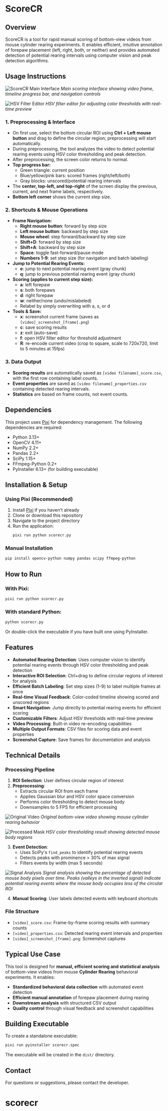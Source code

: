 # ScoreCR

## Overview

ScoreCR is a tool for rapid manual scoring of bottom-view videos from mouse cylinder rearing experiments. It enables efficient, intuitive annotation of forepaw placement (left, right, both, or neither) and provides automated detection of potential rearing intervals using computer vision and peak detection algorithms.

## Usage Instructions

![ScoreCR Main Interface](assets/scorecr.png)
*Main scoring interface showing video frame, timeline progress bar, and navigation controls*

![HSV Filter Editor](assets/filter.png)
*HSV filter editor for adjusting color thresholds with real-time preview*

### 1. Preprocessing & Interface
- On first use, select the bottom circular ROI using **Ctrl + Left mouse button** and drag to define the circular region; preprocessing will start automatically.
- During preprocessing, the tool analyzes the video to detect potential rearing events using HSV color thresholding and peak detection.
- After preprocessing, the screen color returns to normal.
- **Top progress bar:**
  - Green triangle: current position
  - Blue/yellow/pink bars: scored frames (right/left/both)
  - Gray blocks: unscored/potential rearing intervals
- The **center, top-left, and top-right** of the screen display the previous, current, and next frame labels, respectively.
- **Bottom left corner** shows the current step size.

### 2. Shortcuts & Mouse Operations
- **Frame Navigation:**
  - **Right mouse button**: forward by step size
  - **Left mouse button**: backward by step size
  - **Mouse wheel**: step forward/backward by step size
  - **Shift+D**: forward by step size
  - **Shift+A**: backward by step size
  - **Space**: toggle fast-forward/pause mode
  - **Numbers 1-9**: set step size (for navigation and batch labeling)
- **Jump to Potential Rearing Events:**
  - **e**: jump to next potential rearing event (gray chunk)
  - **q**: jump to previous potential rearing event (gray chunk)
- **Scoring (applies to current step size):**
  - **a**: left forepaw
  - **s**: both forepaws
  - **d**: right forepaw
  - **w**: neither/none (undo/mislabeled)
  - Relabel by simply overwriting with a, s, or d
- **Tools & Save:**
  - **x**: screenshot current frame (saves as `[video]_screenshot_[frame].png`)
  - **c**: save scoring results
  - **z**: exit (auto-save)
  - **f**: open HSV filter editor for threshold adjustment
  - **R**: re-encode current video (crop to square, scale to 720x720, limit to 5 minutes at 15fps)

### 3. Data Output
- **Scoring results** are automatically saved as `[video filename]_score.csv`, with the first row containing label counts.
- **Event properties** are saved as `[video filename]_properties.csv` containing detected rearing intervals.
- **Statistics** are based on frame counts, not event counts.

## Dependencies

This project uses [Pixi](https://pixi.sh/) for dependency management. The following dependencies are required:

- Python 3.13+
- OpenCV 4.11+
- NumPy 2.2+
- Pandas 2.2+
- SciPy 1.15+
- FFmpeg-Python 0.2+
- PyInstaller 6.13+ (for building executable)

## Installation & Setup

### Using Pixi (Recommended)
1. Install [Pixi](https://pixi.sh/) if you haven't already
2. Clone or download this repository
3. Navigate to the project directory
4. Run the application:
   ```bash
   pixi run python scorecr.py
   ```

### Manual Installation
```bash
pip install opencv-python numpy pandas scipy ffmpeg-python
```

## How to Run

### With Pixi:
```bash
pixi run python scorecr.py
```

### With standard Python:
```bash
python scorecr.py
```

Or double-click the executable if you have built one using PyInstaller.

## Features

- **Automated Rearing Detection**: Uses computer vision to identify potential rearing events through HSV color thresholding and peak detection
- **Interactive ROI Selection**: Ctrl+drag to define circular regions of interest for analysis
- **Efficient Batch Labeling**: Set step sizes (1-9) to label multiple frames at once
- **Real-time Visual Feedback**: Color-coded timeline showing scored and unscored regions
- **Smart Navigation**: Jump directly to potential rearing events for efficient scoring
- **Customizable Filters**: Adjust HSV thresholds with real-time preview
- **Video Processing**: Built-in video re-encoding capabilities
- **Multiple Output Formats**: CSV files for scoring data and event properties
- **Screenshot Capture**: Save frames for documentation and analysis

## Technical Details

### Processing Pipeline
1. **ROI Selection**: User defines circular region of interest
2. **Preprocessing**: 
   - Extracts circular ROI from each frame
   - Applies Gaussian blur and HSV color space conversion
   - Performs color thresholding to detect mouse body
   - Downsamples to 5 FPS for efficient processing

![Original Video](assets/original.gif)
*Original bottom-view video showing mouse cylinder rearing behavior*

![Processed Mask](assets/mask.gif)
*HSV color thresholding result showing detected mouse body regions*

3. **Event Detection**:
   - Uses SciPy's `find_peaks` to identify potential rearing events
   - Detects peaks with prominence > 30% of max signal
   - Filters events by width (max 5 seconds)

![Signal Analysis](assets/signal.png)
*Signal analysis showing the percentage of detected mouse body pixels over time. Peaks (valleys in the inverted signal) indicate potential rearing events where the mouse body occupies less of the circular ROI*

4. **Manual Scoring**: User labels detected events with keyboard shortcuts

### File Structure
- `[video]_score.csv`: Frame-by-frame scoring results with summary counts
- `[video]_properties.csv`: Detected rearing event intervals and properties
- `[video]_screenshot_[frame].png`: Screenshot captures

## Typical Use Case

This tool is designed for **manual, efficient scoring and statistical analysis** of bottom-view videos from mouse **Cylinder Rearing** behavioral experiments. It enables:

- **Standardized behavioral data collection** with automated event detection
- **Efficient manual annotation** of forepaw placement during rearing
- **Downstream analysis** with structured CSV output
- **Quality control** through visual feedback and screenshot capabilities

## Building Executable

To create a standalone executable:

```bash
pixi run pyinstaller scorecr.spec
```

The executable will be created in the `dist/` directory.

## Contact

For questions or suggestions, please contact the developer.
# scorecr

